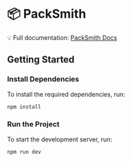 # 📦 PackSmith

💡 Full documentation: [PackSmith Docs](https://github.com/Gazi2050/PackSmith)

## Getting Started

### Install Dependencies

To install the required dependencies, run:

```bash
npm install
```

### Run the Project

To start the development server, run:

```bash
npm run dev
```